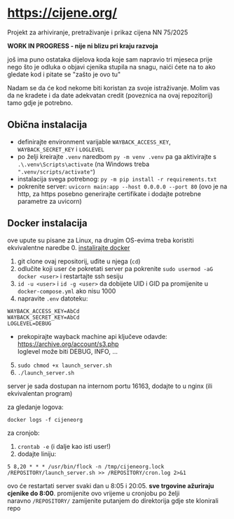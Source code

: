 # https://cijene.org/

Projekt za arhiviranje, pretraživanje i prikaz cijena NN 75/2025  

**WORK IN PROGRESS - nije ni blizu pri kraju razvoja**  

još ima puno ostataka dijelova koda koje sam napravio tri mjeseca prije nego što je odluka o objavi cjenika stupila na snagu, naići ćete na to ako gledate kod i pitate se "zašto je ovo tu"

Nadam se da će kod nekome biti koristan za svoje istraživanje. Molim vas da ne kradete i da date adekvatan credit (poveznica na ovaj repozitorij) tamo gdje je potrebno.

## Obična instalacija
- definirajte environment varijable `WAYBACK_ACCESS_KEY`, `WAYBACK_SECRET_KEY` i `LOGLEVEL`
- po želji kreirajte `.venv` naredbom `py -m venv .venv` pa ga aktivirajte s `.\.venv\Scripts\activate` (na Windows treba `".venv/scripts/activate"`)
- instalacija svega potrebnog: `py -m pip install -r requirements.txt`
- pokrenite server: `uvicorn main:app --host 0.0.0.0 --port 80` (ovo je na http, za https posebno generirajte certifikate i dodajte potrebne parametre za uvicorn)

## Docker instalacija
ove upute su pisane za Linux, na drugim OS-evima treba koristiti ekvivalentne naredbe
0. [instalirajte docker](https://docs.docker.com/engine/install/)
1. git clone ovaj repositorij, uđite u njega (`cd`)
2. odlučite koji user će pokretati server pa pokrenite `sudo usermod -aG docker <user>` i restartajte ssh sesiju
3. `id -u <user>` i `id -g <user>` da dobijete UID i GID pa promijenite u `docker-compose.yml` ako nisu 1000
4. napravite `.env` datoteku:
```
WAYBACK_ACCESS_KEY=AbCd
WAYBACK_SECRET_KEY=AbCd
LOGLEVEL=DEBUG
```
- prekopirajte wayback machine api ključeve odavde: https://archive.org/account/s3.php  
loglevel može biti DEBUG, INFO, ...
5. `sudo chmod +x launch_server.sh`
6. `./launch_server.sh`

server je sada dostupan na internom portu 16163, dodajte to u nginx (ili ekvivalentan program)

za gledanje logova:
```
docker logs -f cijeneorg
```

za cronjob:
1. `crontab -e`  (i dalje kao isti user!)
2. dodajte liniju:
```
5 8,20 * * * /usr/bin/flock -n /tmp/cijeneorg.lock /REPOSITORY/launch_server.sh >> /REPOSITORY/cron.log 2>&1
```
ovo će restartati server svaki dan u 8:05 i 20:05. **sve trgovine ažuriraju cjenike do 8:00**. promijenite ovo vrijeme u cronjobu po želji  
naravno `/REPOSITORY/` zamijenite putanjem do direktorija gdje ste klonirali repo
